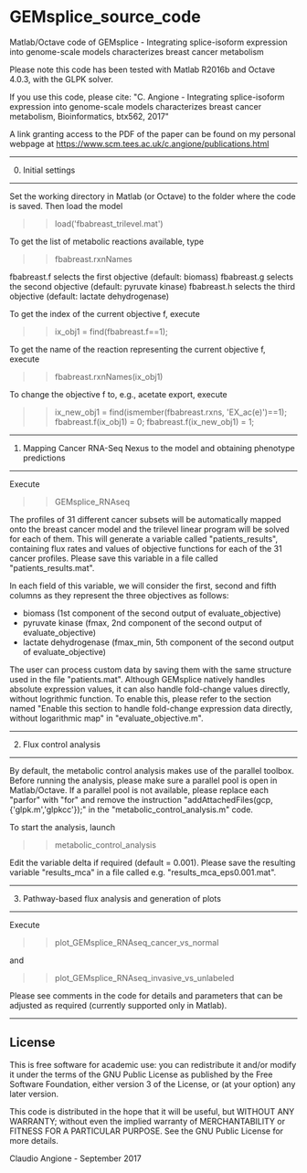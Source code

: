 # GEMsplice_source_code
Matlab/Octave code of GEMsplice - Integrating splice-isoform expression into genome-scale models characterizes breast cancer metabolism

Please note this code has been tested with Matlab R2016b and Octave 4.0.3, with the GLPK solver.

If you use this code, please cite:
"C. Angione - Integrating splice-isoform expression into genome-scale models characterizes breast cancer metabolism, Bioinformatics, btx562, 2017"

A link granting access to the PDF of the paper can be found on my personal webpage at https://www.scm.tees.ac.uk/c.angione/publications.html


--------------------
0. Initial settings
--------------------

Set the working directory in Matlab (or Octave) to the folder where the code is saved.
Then load the model 
>> load('fbabreast_trilevel.mat')

To get the list of metabolic reactions available, type
>> fbabreast.rxnNames

fbabreast.f selects the first objective (default: biomass)
fbabreast.g selects the second objective (default: pyruvate kinase)
fbabreast.h selects the third objective (default: lactate dehydrogenase)

To get the index of the current objective f, execute
>> ix_obj1 = find(fbabreast.f==1); 

To get the name of the reaction representing the current objective f, execute
>> fbabreast.rxnNames(ix_obj1)

To change the objective f to, e.g., acetate export, execute
>> ix_new_obj1 = find(ismember(fbabreast.rxns, 'EX_ac(e)')==1);
>> fbabreast.f(ix_obj1) = 0;
>> fbabreast.f(ix_new_obj1) = 1;



--------------------------------------------------------------------------------
1. Mapping Cancer RNA-Seq Nexus to the model and obtaining phenotype predictions
--------------------------------------------------------------------------------

Execute
>> GEMsplice_RNAseq

The profiles of 31 different cancer subsets will be automatically mapped onto the breast cancer model and the trilevel linear program will be solved for each of them.
This will generate a variable called "patients_results", containing flux rates and values of objective functions for each of the 31 cancer profiles. Please save this variable in a file called "patients_results.mat".

In each field of this variable, we will consider the first, second and fifth columns as they represent the three objectives as follows:
- biomass (1st component of the second output of evaluate_objective)
- pyruvate kinase (fmax, 2nd component of the second output of evaluate_objective)
- lactate dehydrogenase (fmax_min, 5th component of the second output of evaluate_objective)

The user can process custom data by saving them with the same structure used in the file "patients.mat". Although GEMsplice natively handles absolute expression values, it can also handle fold-change values directly, without logrithmic function. To enable this, please refer to the section named "Enable this section to handle fold-change expression data directly, without logarithmic map" in "evaluate_objective.m".


-------------------------
2. Flux control analysis
-------------------------

By default, the metabolic control analysis makes use of the parallel toolbox.
Before running the analysis, please make sure a parallel pool is open in Matlab/Octave. If a parallel pool is not available, please replace each "parfor"  with "for" and remove the instruction "addAttachedFiles(gcp,{'glpk.m','glpkcc'});" in the "metabolic_control_analysis.m" code.

To start the analysis, launch 
>> metabolic_control_analysis

Edit the variable delta if required (default = 0.001).
Please save the resulting variable "results_mca" in a file called e.g. "results_mca_eps0.001.mat".



------------------------------------------------------
3. Pathway-based flux analysis and generation of plots
------------------------------------------------------

Execute
>> plot_GEMsplice_RNAseq_cancer_vs_normal

and
>> plot_GEMsplice_RNAseq_invasive_vs_unlabeled

Please see comments in the code for details and parameters that can be adjusted as required (currently supported only in Matlab).



--------
License
--------

This is free software for academic use: you can redistribute it and/or modify it under the terms of the GNU Public License as published by the Free Software Foundation, either version 3 of the License, or (at your option) any later version.

This code is distributed in the hope that it will be useful, but WITHOUT ANY WARRANTY; without even the implied warranty of MERCHANTABILITY or FITNESS FOR A PARTICULAR PURPOSE.  See the GNU Public License for more details.


Claudio Angione - September 2017
